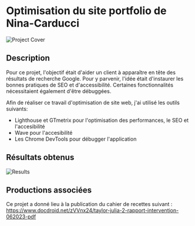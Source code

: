 # Optimisation du site portfolio de Nina-Carducci
![Project Cover](https://i.ibb.co/z66RdYS/N-Carducci.png)

## Description

Pour ce projet, l'objectif était d'aider un client à apparaître en tête des résultats de recherche Google. Pour y parvenir, l'idée était d'instaurer les bonnes pratiques de SEO et d'accessibilité. Certaines fonctionnalités nécessitaient également d'être débuggées. 

Afin de réaliser ce travail d'optimisation de site web, j'ai utilisé les outils suivants: 
- Lighthouse et GTmetrix pour l'optimisation des performances, le SEO et l'accesibilité
- Wave pour l'accesibilité
- Les Chrome DevTools pour débugger l'application

## Résultats obtenus 
![Results](https://i.ibb.co/hmZbkY2/carducci-lighthoused.webp)

## Productions associées 
Ce projet a donné lieu à la publication du cahier de recettes suivant : https://www.docdroid.net/zVVnx24/taylor-julia-2-rapport-intervention-062023-pdf 
